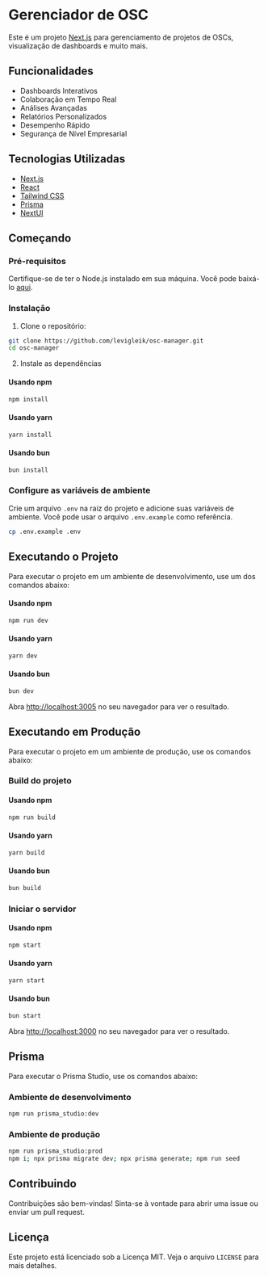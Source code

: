 # Gerenciador de OSC

Este é um projeto [Next.js](https://nextjs.org) para gerenciamento de projetos de OSCs, visualização de dashboards e muito mais.

## Funcionalidades

- Dashboards Interativos
- Colaboração em Tempo Real
- Análises Avançadas
- Relatórios Personalizados
- Desempenho Rápido
- Segurança de Nível Empresarial

## Tecnologias Utilizadas

- [Next.js](https://nextjs.org)
- [React](https://reactjs.org)
- [Tailwind CSS](https://tailwindcss.com)
- [Prisma](https://www.prisma.io)
- [NextUI](https://nextui.org)

## Começando

### Pré-requisitos

Certifique-se de ter o Node.js instalado em sua máquina. Você pode baixá-lo [aqui](https://nodejs.org/).

### Instalação

1. Clone o repositório:

  ```bash
  git clone https://github.com/levigleik/osc-manager.git
  cd osc-manager
  ```

2. Instale as dependências

#### Usando npm
  ```bash
  npm install
  ```

#### Usando yarn
  ```bash
  yarn install
  ```

#### Usando bun
  ```bash
  bun install
  ```

### Configure as variáveis de ambiente

Crie um arquivo `.env` na raiz do projeto e adicione suas variáveis de ambiente. Você pode usar o arquivo `.env.example` como referência.

  ```bash
  cp .env.example .env
  ```

## Executando o Projeto

Para executar o projeto em um ambiente de desenvolvimento, use um dos comandos abaixo:

#### Usando npm
  ```bash
  npm run dev
  ```

#### Usando yarn
  ```bash
  yarn dev
  ```

#### Usando bun
  ```bash
  bun dev
  ```

Abra [http://localhost:3005](http://localhost:3005) no seu navegador para ver o resultado.

## Executando em Produção

Para executar o projeto em um ambiente de produção, use os comandos abaixo:

### Build do projeto

#### Usando npm
  ```bash
  npm run build
  ```

#### Usando yarn
  ```bash
  yarn build
  ```

#### Usando bun
  ```bash
  bun build
  ```

### Iniciar o servidor

#### Usando npm
  ```bash
  npm start
  ```

#### Usando yarn
  ```bash
  yarn start
  ```

#### Usando bun
  ```bash
  bun start
  ```

Abra [http://localhost:3000](http://localhost:3000) no seu navegador para ver o resultado.

## Prisma

Para executar o Prisma Studio, use os comandos abaixo:

### Ambiente de desenvolvimento
  ```bash
  npm run prisma_studio:dev
  ```

### Ambiente de produção
  ```bash
  npm run prisma_studio:prod
  npm i; npx prisma migrate dev; npx prisma generate; npm run seed
  ```

## Contribuindo

Contribuições são bem-vindas! Sinta-se à vontade para abrir uma issue ou enviar um pull request.

## Licença

Este projeto está licenciado sob a Licença MIT. Veja o arquivo `LICENSE` para mais detalhes.
